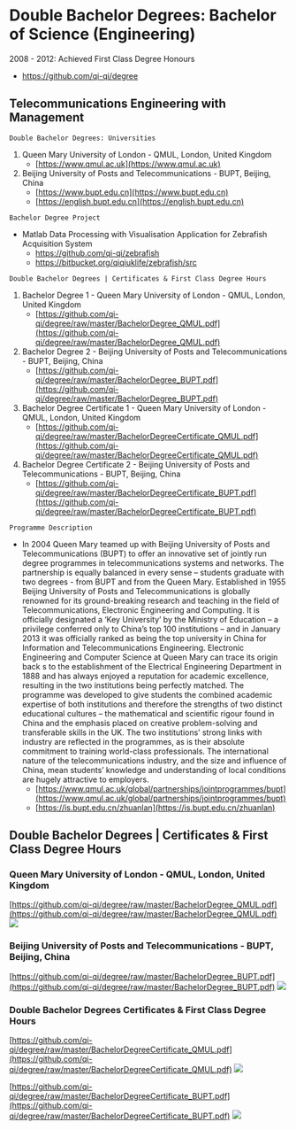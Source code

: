 # Double Bachelor Degrees: Bachelor of Science (Engineering)
2008 - 2012: Achieved First Class Degree Honours
- https://github.com/qi-qi/degree

## Telecommunications Engineering with Management
`Double Bachelor Degrees: Universities`
1. Queen Mary University of London - QMUL, London, United Kingdom
    - [https://www.qmul.ac.uk](https://www.qmul.ac.uk)
2. Beijing University of Posts and Telecommunications - BUPT, Beijing, China
    - [https://www.bupt.edu.cn](https://www.bupt.edu.cn)
    - [https://english.bupt.edu.cn](https://english.bupt.edu.cn)

`Bachelor Degree Project`
- Matlab Data Processing with Visualisation Application for Zebrafish Acquisition System
   - https://github.com/qi-qi/zebrafish
   - https://bitbucket.org/qiqiuklife/zebrafish/src

`Double Bachelor Degrees | Certificates & First Class Degree Hours`
1. Bachelor Degree 1 - Queen Mary University of London - QMUL, London, United Kingdom
    - [https://github.com/qi-qi/degree/raw/master/BachelorDegree_QMUL.pdf](https://github.com/qi-qi/degree/raw/master/BachelorDegree_QMUL.pdf)
2. Bachelor Degree 2 - Beijing University of Posts and Telecommunications - BUPT, Beijing, China
    - [https://github.com/qi-qi/degree/raw/master/BachelorDegree_BUPT.pdf](https://github.com/qi-qi/degree/raw/master/BachelorDegree_BUPT.pdf)
3. Bachelor Degree Certificate 1 - Queen Mary University of London - QMUL, London, United Kingdom
    - [https://github.com/qi-qi/degree/raw/master/BachelorDegreeCertificate_QMUL.pdf](https://github.com/qi-qi/degree/raw/master/BachelorDegreeCertificate_QMUL.pdf)
4. Bachelor Degree Certificate 2 - Beijing University of Posts and Telecommunications - BUPT, Beijing, China
    - [https://github.com/qi-qi/degree/raw/master/BachelorDegreeCertificate_BUPT.pdf](https://github.com/qi-qi/degree/raw/master/BachelorDegreeCertificate_BUPT.pdf)

`Programme Description`
- In 2004 Queen Mary teamed up with Beijing University of Posts and Telecommunications (BUPT) to offer an innovative set of jointly run degree programmes in telecommunications systems and networks. The partnership is equally balanced in every sense – students graduate with two degrees - from BUPT and from the Queen Mary. Established in 1955 Beijing University of Posts and Telecommunications is globally renowned for its ground-breaking research and teaching in the field of Telecommunications, Electronic Engineering and Computing.  It is officially designated a ‘Key University’ by the Ministry of Education – a privilege conferred only to China’s top 100 institutions – and in January 2013 it was officially ranked as being the top university in China for Information and Telecommunications Engineering.  Electronic Engineering and Computer Science at Queen Mary can trace its origin back s to the establishment of the Electrical Engineering  Department in 1888 and has always enjoyed a reputation for academic excellence, resulting in the two institutions being perfectly matched. The programme was developed to give students the combined academic expertise of both institutions and therefore the strengths of two distinct educational cultures – the mathematical and scientific rigour found in China and the emphasis placed on creative problem-solving and transferable skills in the UK. The two institutions’ strong links with industry are reflected in the programmes, as is their absolute commitment to training world-class professionals.  The international nature of the telecommunications industry, and the size and influence of China, mean students’ knowledge and understanding of local conditions are hugely attractive to employers.
    - [https://www.qmul.ac.uk/global/partnerships/jointprogrammes/bupt](https://www.qmul.ac.uk/global/partnerships/jointprogrammes/bupt)
    - [https://is.bupt.edu.cn/zhuanlan](https://is.bupt.edu.cn/zhuanlan)

## Double Bachelor Degrees | Certificates & First Class Degree Hours

### Queen Mary University of London - QMUL, London, United Kingdom
[https://github.com/qi-qi/degree/raw/master/BachelorDegree_QMUL.pdf](https://github.com/qi-qi/degree/raw/master/BachelorDegree_QMUL.pdf)
![](https://github.com/qi-qi/degree/raw/master/img/BachelorDegree_QMUL.jpg)

### Beijing University of Posts and Telecommunications - BUPT, Beijing, China
[https://github.com/qi-qi/degree/raw/master/BachelorDegree_BUPT.pdf](https://github.com/qi-qi/degree/raw/master/BachelorDegree_BUPT.pdf)
![](https://github.com/qi-qi/degree/raw/master/img/BachelorDegree_BUPT.jpg)

### Double Bachelor Degrees Certificates & First Class Degree Hours
[https://github.com/qi-qi/degree/raw/master/BachelorDegreeCertificate_QMUL.pdf](https://github.com/qi-qi/degree/raw/master/BachelorDegreeCertificate_QMUL.pdf)
![](https://github.com/qi-qi/degree/raw/master/img/BachelorDegreeCertificate_QMUL.jpg)

[https://github.com/qi-qi/degree/raw/master/BachelorDegreeCertificate_BUPT.pdf](https://github.com/qi-qi/degree/raw/master/BachelorDegreeCertificate_BUPT.pdf)
![](https://github.com/qi-qi/degree/raw/master/img/BachelorDegreeCertificate_BUPT.jpg)
